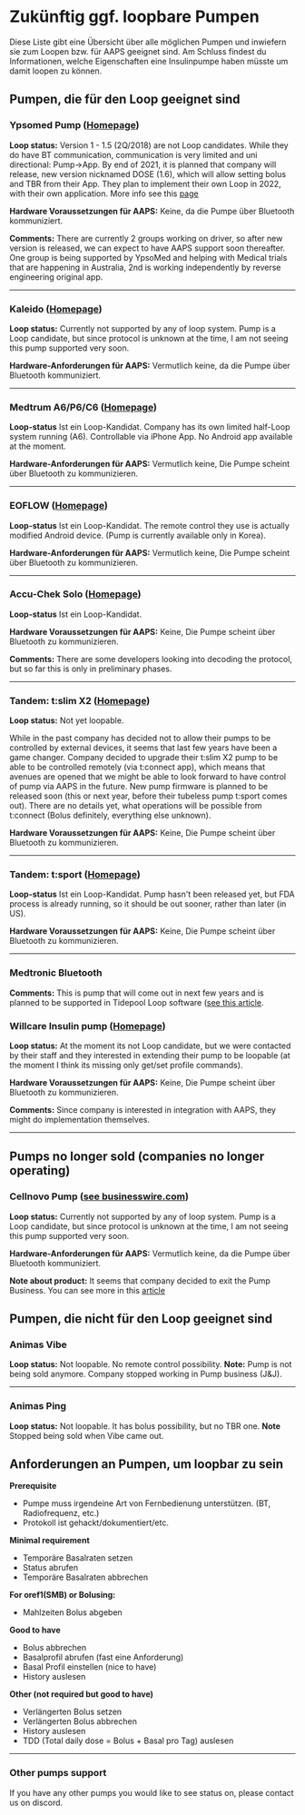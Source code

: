 # Zukünftig ggf. loopbare Pumpen

Diese Liste gibt eine Übersicht über alle möglichen Pumpen und inwiefern sie zum Loopen bzw. für AAPS geeignet sind. Am Schluss findest du Informationen, welche Eigenschaften eine Insulinpumpe haben müsste um damit loopen zu können.

## Pumpen, die für den Loop geeignet sind

### Ypsomed Pump ([Homepage](https://www.ypsomed.com/en/diabetes-care-mylife.html))

**Loop status:** Version 1 - 1.5 (2Q/2018) are not Loop candidates. While they do have BT communication, communication is very limited and uni directional: Pump->App. By end of 2021, it is planned that company will release, new version nicknamed DOSE (1.6), which will allow setting bolus and TBR from their App. They plan to implement their own Loop in 2022, with their own application. More info see this [page](https://www.mylife-diabetescare.com/en/loop-program.html)

**Hardware Voraussetzungen für AAPS:** Keine, da die Pumpe über Bluetooth kommuniziert.

**Comments:** There are currently 2 groups working on driver, so after new version is released, we can expect to have AAPS support soon thereafter. One group is being supported by YpsoMed and helping with Medical trials that are happening in Australia, 2nd is working independently by reverse engineering original app.

* * *

### Kaleido ([Homepage](https://www.hellokaleido.com/))

**Loop status:** Currently not supported by any of loop system. Pump is a Loop candidate, but since protocol is unknown at the time, I am not seeing this pump supported very soon.

**Hardware-Anforderungen für AAPS:** Vermutlich keine, da die Pumpe über Bluetooth kommuniziert.

* * *

### Medtrum A6/P6/C6 ([Homepage](https://www.medtrum.com/product/nanopump.html))

**Loop-status** Ist ein Loop-Kandidat. Company has its own limited half-Loop system running (A6). Controllable via iPhone App. No Android app available at the moment.

**Hardware-Anforderungen für AAPS:** Vermutlich keine, Die Pumpe scheint über Bluetooth zu kommunizieren.

* * *

### EOFLOW ([Homepage](http://www.eoflow.com/eng/main/main.html))

**Loop-status** Ist ein Loop-Kandidat. The remote control they use is actually modified Android device. (Pump is currently available only in Korea).

**Hardware-Anforderungen für AAPS:** Vermutlich keine, Die Pumpe scheint über Bluetooth zu kommunizieren.

* * *

### Accu-Chek Solo ([Homepage](https://www.roche.com/media/releases/med-cor-2018-07-23.htm))

**Loop-status** Ist ein Loop-Kandidat.

**Hardware Voraussetzungen für AAPS:** Keine, Die Pumpe scheint über Bluetooth zu kommunizieren.

**Comments:** There are some developers looking into decoding the protocol, but so far this is only in preliminary phases.

* * *

### Tandem: t:slim X2 ([Homepage](https://www.tandemdiabetes.com/))

**Loop status:** Not yet loopable.

While in the past company has decided not to allow their pumps to be controlled by external devices, it seems that last few years have been a game changer. Company decided to upgrade their t:slim X2 pump to be able to be controlled remotely (via t:connect app), which means that avenues are opened that we might be able to look forward to have control of pump via AAPS in the future. New pump firmware is planned to be released soon (this or next year, before their tubeless pump t:sport comes out). There are no details yet, what operations will be possible from t:connect (Bolus definitely, everything else unknown).

**Hardware Voraussetzungen für AAPS:** Keine, Die Pumpe scheint über Bluetooth zu kommunizieren.

* * *

### Tandem: t:sport ([Homepage](https://www.tandemdiabetes.com/about-us/pipeline))

**Loop-status** Ist ein Loop-Kandidat. Pump hasn't been released yet, but FDA process is already running, so it should be out sooner, rather than later (in US).

**Hardware Voraussetzungen für AAPS:** Keine, Die Pumpe scheint über Bluetooth zu kommunizieren.

* * *

### Medtronic Bluetooth

**Comments:** This is pump that will come out in next few years and is planned to be supported in Tidepool Loop software ([see this article](https://www.tidepool.org/blog/tidepool-loop-medtronic-collaboration).

### Willcare Insulin pump ([Homepage](http://en.shinmyungmedi.com))

**Loop status:** At the moment its not Loop candidate, but we were contacted by their staff and they interested in extending their pump to be loopable (at the moment I think its missing only get/set profile commands).

**Hardware Voraussetzungen für AAPS:** Keine, Die Pumpe scheint über Bluetooth zu kommunizieren.

**Comments:** Since company is interested in integration with AAPS, they might do implementation themselves.

* * *

## Pumps no longer sold (companies no longer operating)

### Cellnovo Pump ([see businesswire.com](https://www.businesswire.com/news/home/20190328005829/en/Cellnovo-Stops-Manufacturing-and-Commercial-Operations))

**Loop status:** Currently not supported by any of loop system. Pump is a Loop candidate, but since protocol is unknown at the time, I am not seeing this pump supported very soon.

**Hardware-Anforderungen für AAPS:** Vermutlich keine, da die Pumpe über Bluetooth kommuniziert.

**Note about product:** It seems that company decided to exit the Pump Business. You can see more in this [article](https://diabetogenic.wordpress.com/2019/04/01/and-then-cellnovo-disappeared/?fbclid=IwAR12Ow6gVbEOuD1zw7aNjBwqj5_aPkPipteHY1VHBvT3mchlH2y7Us6ZeAU)

## Pumpen, die nicht für den Loop geeignet sind

### Animas Vibe

**Loop status:** Not loopable. No remote control possibility. **Note:** Pump is not being sold anymore. Company stopped working in Pump business (J&J).

* * *

### Animas Ping

**Loop status:** Not loopable. It has bolus possibility, but no TBR one. **Note** Stopped being sold when Vibe came out.

## Anforderungen an Pumpen, um loopbar zu sein

**Prerequisite**

- Pumpe muss irgendeine Art von Fernbedienung unterstützen. (BT, Radiofrequenz, etc.)
- Protokoll ist gehackt/dokumentiert/etc.

**Minimal requirement**

- Temporäre Basalraten setzen
- Status abrufen
- Temporäre Basalraten abbrechen

**For oref1(SMB) or Bolusing:**

- Mahlzeiten Bolus abgeben

**Good to have**

- Bolus abbrechen
- Basalprofil abrufen (fast eine Anforderung)
- Basal Profil einstellen (nice to have)
- History auslesen 

**Other (not required but good to have)**

- Verlängerten Bolus setzen
- Verlängerten Bolus abbrechen
- History auslesen
- TDD (Total daily dose = Bolus + Basal pro Tag) auslesen

* * *

### Other pumps support

If you have any other pumps you would like to see status on, please contact us on discord.